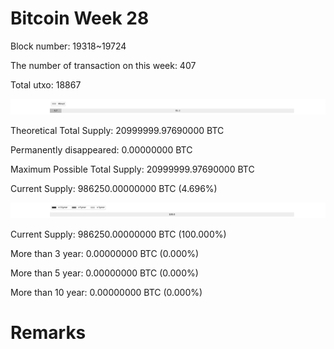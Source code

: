 # Bitcoin Week 28

Block number: 19318~19724

The number of transaction on this week: 407

Total utxo: 18867

![](../images/mined_week28.png)

Theoretical Total Supply: 20999999.97690000 BTC

Permanently disappeared: 0.00000000 BTC

Maximum Possible Total Supply: 20999999.97690000 BTC

Current Supply: 986250.00000000 BTC (4.696%)

![](../images/year_week28.png)


Current Supply: 986250.00000000 BTC (100.000%)

More than 3 year: 0.00000000 BTC (0.000%)

More than 5 year: 0.00000000 BTC (0.000%)

More than 10 year: 0.00000000 BTC (0.000%)

# Remarks

